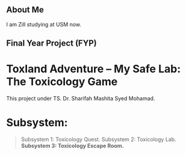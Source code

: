 ## About Me 

I am Zill studying at USM now.

## Final Year Project (FYP)

# Toxland Adventure – My Safe Lab: The Toxicology Game
This project under TS. Dr. Sharifah Mashita Syed Mohamad.
# Subsystem: 
> Subsystem 1: Toxicology Quest.
> Subsystem 2: Toxicology Lab.
> **Subsystem 3: Toxicology Escape Room.**
